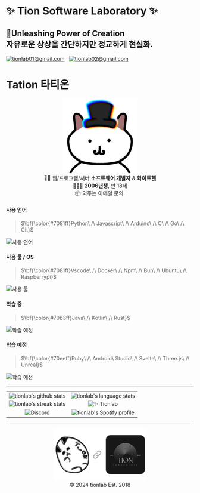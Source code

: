 # ✨ Tion Software Laboratory ✨  
## 🔮Unleashing Power of Creation <br/> 자유로운 상상을 간단하지만 정교하게 현실화.

[![tionlab01@gmail.com](https://img.shields.io/static/v1?label=tionlab01@gmail.com&message=%20&color=red&logo=gmail&style=flat-square&logoColor=white)](mailto:tionlab01@gmail.com)  
[![tionlab02@gmail.com](https://img.shields.io/static/v1?label=tionlab02@gmail.com&message=%20&color=yellow&logo=gmail&style=flat-square&logoColor=white)](mailto:tionlab02@gmail.com)  
   
# Tation 타티온
<p align="center">
  <img src="assets/tation_main.png" width="200" /><br/>
  👨‍💻 웹/프로그램/서버 <strong>소프트웨어 개발자</strong>  & <strong>화이트햇</strong><br/>
  👨🏻‍🎓 <strong>2006년생</strong>, 만 18세<br/>
  📦 외주는 이메일 문의.
</p>

#### 사용 언어
> $\bf{\color{#7081ff}Python\ /\ Javascript\ /\ Arduino\ /\ C\ /\ Go\ /\ Git}$

![사용 언어](https://skillicons.dev/icons?i=py,flask,selenium,opencv,qt,tensorflow,js,ts,nodejs,react,nextjs,tailwind,firebase,express,mongodb,discordjs,html,css,electron,arduino,c,go,git,md,regex&perline=6)

#### 사용 툴 / OS
> $\bf{\color{#7081ff}Vscode\ /\ Docker\ /\ Npm\ /\ Bun\ /\ Ubuntu\ /\ Raspberrypi}$

![사용 툴](https://skillicons.dev/icons?i=vscode,docker,github,anaconda,npm,bun,bash,powershell,ubuntu,raspberrypi,windows,heroku,netlify,replit,vercel,blender,ae,ps,pr,notion&perline=7)

#### 학습 중
> $\bf{\color{#70b3ff}Java\ /\ Kotlin\ /\ Rust}$

![학습 예정](https://skillicons.dev/icons?i=java,spring,kotlin,rust)

#### 학습 예정
> $\bf{\color{#70eeff}Ruby\ /\ Android\ Studio\ /\ Svelte\ /\ Three.js\ /\ Unreal}$

![학습 예정](https://skillicons.dev/icons?i=ruby,androidstudio,svelte,threejs,unreal)

<hr/>
<table align="center">
  <tr>
    <td align="center">
      <img src="https://tion-stats.vercel.app/api?username=tionlab&rank_icon=github&include_all_commits=true&theme=github_dark&locale=kr&hide_border=true&v=1.2" alt="tionlab's github stats">
    </td>
    <td align="center">
      <img src="https://tion-stats.vercel.app/api/top-langs/?username=tionlab&langs_count=10&layout=compact&theme=github_dark&locale=kr&hide_border=true&v=1.2" alt="tionlab's language stats">
    </td>
  </tr>
  <tr>
    <td align="center">
      <img src="https://github-readme-streak-stats.herokuapp.com/?user=tionlab&theme=github-dark-blue&hide_border=true&locale=ko&mode=weekly" alt="tionlab's streak stats">
    </td>
    <td align="center">
      <img src="https://svg-banners.vercel.app/api?type=luminance&text1=✨%20Tionlab&width=300&height=150" alt="✨ Tionlab">
    </td>
  </tr>
  <tr>
    <td align="center">
       <a href="https://discord.gg/k3qm6RbpHc" target="_blank" rel="noopener noreferrer">
         <img src="http://invidget.switchblade.xyz/k3qm6RbpHc" alt="Discord">
       </a>
    </td>
    <td align="center">     
       <img src="https://spotify-github-profile.kittinanx.com/api/view?uid=31pkfzjfbpug2o5p4ri6o42desvm&cover_image=true&theme=natemoo-re&show_offline=false&background_color=121212&interchange=true&bar_color=53b14f&bar_color_cover=true" alt="tionlab's Spotify profile">
    </td>
  </tr>
</table>
<hr/>
<p align="center">
  <img src="assets/with.png" width="250" />
  <br/>
  © 2024 tionlab Est. 2018
</p>
